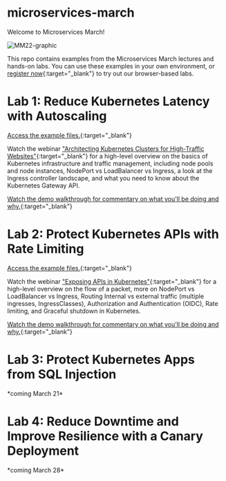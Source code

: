 # microservices-march
Welcome to Microservices March!

![MM22-graphic](https://github.com/nginxinc/microservices-march/blob/49b8bd76e65306f4ac9e5ec7eb32ff1af1498d6d/MM22%20Banner.png)

This repo contains examples from the Microservices March lectures and hands-on labs. You can use these examples in your own environment, or [register now](https://www.nginx.com/c/microservices-march-2022-kubernetes-networking/){:target="_blank"} to try out our browser-based labs.


<h1>Lab 1: Reduce Kubernetes Latency with Autoscaling</h1>

[Access the example files.](https://github.com/nginxinc/microservices-march/tree/main/Lab%201%20-%20Reduce%20Kubernetes%20Latency%20with%20Autoscaling){:target="_blank"}

Watch the webinar ["Architecting Kubernetes Clusters for High-Traffic Websites"](https://youtu.be/t_CiHcKE-dc){:target="_blank"} for a high-level overview on the basics of Kubernetes infrastructure and traffic management, including node pools and node instances, NodePort vs LoadBalancer vs Ingress, a look at the Ingress controller landscape, and what you need to know about the Kubernetes Gateway API.

[Watch the demo walkthrough for commentary on what you'll be doing and why.](https://youtu.be/Lj2Mks_M8Ks){:target="_blank"}


<h1>Lab 2: Protect Kubernetes APIs with Rate Limiting</h1>

[Access the example files.](https://github.com/nginxinc/microservices-march/tree/main/Lab%202%20-%20Protect%20Kubernetes%20APIs%20with%20Rate%20Limiting){:target="_blank"}

Watch the webinar ["Exposing APIs in Kubernetes"](https://youtu.be/g-52agV8fFw){:target="_blank"} for a high-level overview on the flow of a packet, more on NodePort vs LoadBalancer vs Ingress, Routing Internal vs external traffic (multiple ingresses, IngressClasses), Authorization and Authentication (OIDC), Rate limiting, and Graceful shutdown in Kubernetes.

[Watch the demo walkthrough for commentary on what you'll be doing and why.](https://youtu.be/DbwBg_gkr2c){:target="_blank"}

<h1>Lab 3: Protect Kubernetes Apps from SQL Injection</h1>
*coming March 21*

<h1>Lab 4: Reduce Downtime and Improve Resilience with a Canary Deployment</h1>
*coming March 28*
